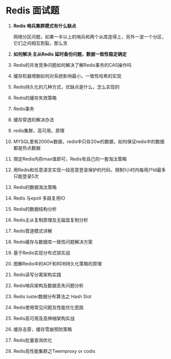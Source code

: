 # Redis 面试题

1. **Redis 哨兵集群模式有什么缺点**

   网络分区问题，如果一半以上的哨兵和两个从库连得上，另外一波一个分区，它们之间相互割裂，那么贪

2. **如何解决 主从Redis 延时备份问题，数据一致性稳定确定**

3. Redis的并发竞争问题如何解决了解Redis事务的CAS操作吗

4. 缓存机器增删如何对系统影响最小，一致性哈希的实现

5. Redis持久化的几种方式，优缺点是什么，怎么实现的

6. Redis的缓存失效策略

7. Redis事务

8. 缓存穿透的解决办法

9. redis集群，高可用，原理

10. MYSQL里有2000w数据，redis中只存20w的数据，如何保证redis中的数据都是热点数据

   1. 限定Redis内存max值即可，Redis有自己的一套淘汰策略

11. 用Redis和任意语言实现一段恶意登录保护的代码，限制1小时内每用户Id最多只能登录5次

12. Redis的数据淘汰策略

13. Redis 与epoll 多路复用IO

14. Redis的数据结构分析

15. Redis主从复制原理及无磁盘复制分析

16. Redis管道模式详解

17. Redis缓存与数据库一致性问题解决方案

18. 基于Redis实现分布式锁实战

19. 图解Redis中的AOF和RDB持久化策略的原理

20. Redis读写分离架构实践

21. Redis哨兵架构及数据丢失问题分析

22. Redis  luster数据分布算法之 Hash Slot

23. Redis使用常见问题及性能优化思路

24. Redis高可用及高伸缩架构实战

25. 缓存击穿，缓存雪崩预防策略

26. Redis批量查询优化

27. Redis高性能集群之Twemproxy  or  codis





